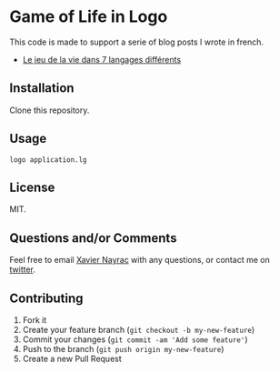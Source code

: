 # Game of Life in Logo

This code is made to support a serie of blog posts I wrote in french.

- [Le jeu de la vie dans 7 langages différents](http://lkdjiin.github.io/blog/2014/10/08/le-jeu-de-la-vie-dans-sept-langages-differents/)

## Installation

Clone this repository.

## Usage

    logo application.lg

## License

MIT.

## Questions and/or Comments

Feel free to email [Xavier Nayrac](mailto:xavier.nayrac@gmail.com)
with any questions, or contact me on [twitter](https://twitter.com/lkdjiin).

## Contributing

1. Fork it
2. Create your feature branch (`git checkout -b my-new-feature`)
3. Commit your changes (`git commit -am 'Add some feature'`)
4. Push to the branch (`git push origin my-new-feature`)
5. Create a new Pull Request
